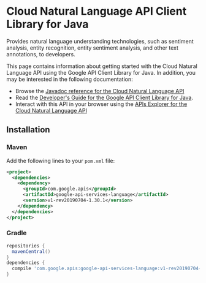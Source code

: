 # Cloud Natural Language API Client Library for Java

Provides natural language understanding technologies, such as sentiment analysis, entity recognition, entity sentiment analysis, and other text annotations, to developers.

This page contains information about getting started with the Cloud Natural Language API
using the Google API Client Library for Java. In addition, you may be interested
in the following documentation:

* Browse the [Javadoc reference for the Cloud Natural Language API][javadoc]
* Read the [Developer's Guide for the Google API Client Library for Java][google-api-client].
* Interact with this API in your browser using the [APIs Explorer for the Cloud Natural Language API][api-explorer]

## Installation

### Maven

Add the following lines to your `pom.xml` file:

```xml
<project>
  <dependencies>
    <dependency>
      <groupId>com.google.apis</groupId>
      <artifactId>google-api-services-language</artifactId>
      <version>v1-rev20190704-1.30.1</version>
    </dependency>
  </dependencies>
</project>
```

### Gradle

```gradle
repositories {
  mavenCentral()
}
dependencies {
  compile 'com.google.apis:google-api-services-language:v1-rev20190704-1.30.1'
}
```

[javadoc]: https://googleapis.dev/java/google-api-services-language/latest/index.html
[google-api-client]: https://github.com/googleapis/google-api-java-client/
[api-explorer]: https://developers.google.com/apis-explorer/#p/abusiveexperiencereport/v1/
